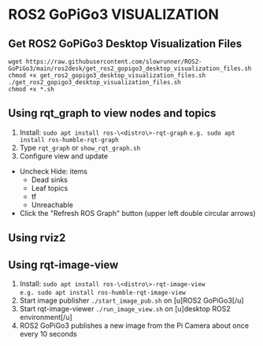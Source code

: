 # ROS2 GoPiGo3 VISUALIZATION

## Get ROS2 GoPiGo3 Desktop Visualization Files
```
wget https://raw.githubusercontent.com/slowrunner/ROS2-GoPiGo3/main/ros2desk/get_ros2_gopigo3_desktop_visualization_files.sh
chmod +x get_ros2_gopigo3_desktop_visualization_files.sh
./get_ros2_gopigo3_desktop_visualization_files.sh
chmod +x *.sh
```

## Using rqt_graph to view nodes and topics
1) Install: ```sudo apt install ros-\<distro\>-rqt-graph```
   ```e.g. sudo apt install ros-humble-rqt-graph```
2) Type ```rqt_graph``` or ```show_rqt_graph.sh```
3) Configure view and update
  - Uncheck Hide: items
    - Dead sinks
    - Leaf topics
    - tf
    - Unreachable
  - Click the "Refresh ROS Graph" button (upper left double circular arrows)
  
## Using rviz2

## Using rqt-image-view
1) Install: ```sudo apt install ros-\<distro\>-rqt-image-view```  
   ```e.g. sudo apt install ros-humble-rqt-image-view```
2) Start image publisher ```./start_image_pub.sh``` on [u]ROS2 GoPiGo3[/u]  
3) Start rqt-image-viewer ```./run_image_view.sh``` on [u]desktop ROS2 environment[/u] 
4) ROS2 GoPiGo3 publishes a new image from the Pi Camera about once every 10 seconds  
